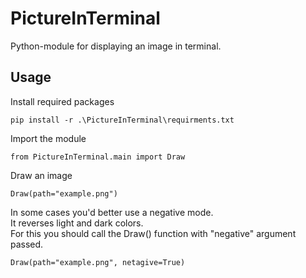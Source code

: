 # PictureInTerminal
Python-module for displaying an image in terminal.

## Usage

Install required packages
```
pip install -r .\PictureInTerminal\requirments.txt
```

Import the module
```
from PictureInTerminal.main import Draw
```

Draw an image
```
Draw(path="example.png")
```

In some cases you'd better use a negative mode. <br>
It reverses light and dark colors.              <br>
For this you should call the Draw() function with "negative" argument passed.
```
Draw(path="example.png", netagive=True)
```
